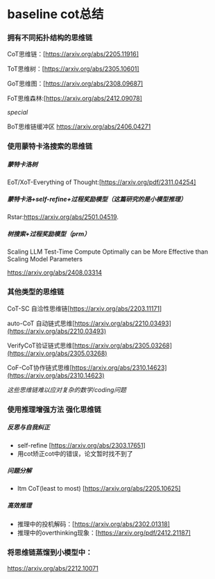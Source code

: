 # baseline cot总结

### 拥有不同拓扑结构的思维链
CoT思维链：[https://arxiv.org/abs/2205.11916]

ToT思维树：[https://arxiv.org/abs/2305.10601]

GoT思维图：[https://arxiv.org/abs/2308.09687]

FoT思维森林:[https://arxiv.org/abs/2412.09078]

*special*

BoT思维链缓冲区 https://arxiv.org/abs/2406.04271

### 使用蒙特卡洛搜索的思维链

##### 蒙特卡洛树

EoT/XoT-Everything of Thought:[https://arxiv.org/pdf/2311.04254]

##### 蒙特卡洛+self-refine+过程奖励模型（这篇研究的是小模型推理）

Rstar:https://arxiv.org/abs/2501.04519.

##### 树搜索+过程奖励模型（prm）

Scaling LLM Test-Time Compute Optimally can be More Effective than Scaling Model Parameters

https://arxiv.org/abs/2408.03314

### 其他类型的思维链

CoT-SC 自洽性思维链[https://arxiv.org/abs/2203.11171]

auto-CoT 自动链式思维[https://arxiv.org/abs/2210.03493](https://arxiv.org/abs/2210.03493)

VerifyCoT验证链式思维[https://arxiv.org/abs/2305.03268](https://arxiv.org/abs/2305.03268)

CoF-CoT协作链式思维[https://arxiv.org/abs/2310.14623](https://arxiv.org/abs/2310.14623)

*这些思维链难以应对复杂的数学/coding问题*

### 使用推理增强方法 强化思维链

##### 反思与自我纠正 

- self-refine [https://arxiv.org/abs/2303.17651]
- 用cot矫正cot中的错误，论文暂时找不到了
  
##### 问题分解 
- ltm CoT(least to most) [https://arxiv.org/abs/2205.10625]
  
##### 高效推理 
- 推理中的投机解码：[https://arxiv.org/abs/2302.01318]
- 推理中的overthinking现象：[https://arxiv.org/pdf/2412.21187]


### 将思维链蒸馏到小模型中：
https://arxiv.org/abs/2212.10071










